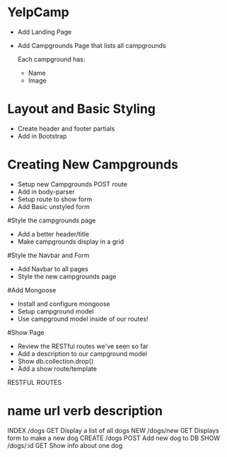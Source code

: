 # YelpCamp

* Add Landing Page
* Add Campgrounds Page that lists all campgrounds

    Each campground has:
    * Name
    * Image
    
# Layout and Basic Styling
* Create header and footer partials
* Add in Bootstrap


# Creating New Campgrounds
* Setup new Campgrounds POST route
* Add in body-parser
* Setup route to show form
* Add Basic unstyled form

#Style the campgrounds page
* Add a better header/title
* Make campgrounds display in a grid

#Style the Navbar and Form
* Add Navbar to all pages
* Style the new campgrounds page


#Add Mongoose
* Install and configure mongoose
* Setup campground model
* Use campground model inside of our routes!

#Show Page
* Review the RESTful routes we've seen so far
* Add a description to our campground model
* Show db.collection.drop()
* Add a show route/template

RESTFUL ROUTES

name      url        verb       description
==========================================================
INDEX    /dogs       GET        Display a list of all dogs
NEW      /dogs/new   GET        Displays form to make a new dog
CREATE   /dogs       POST       Add new dog to DB
SHOW     /dogs/:id   GET        Show info about one dog